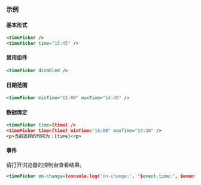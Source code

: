 ### 示例
#### 基本形式

<div class="m-example"></div>

```xml
<timePicker />
<timePicker time="15:45" />
```

#### 禁用组件

<div class="m-example"></div>

```xml
<timePicker disabled />
```

#### 日期范围

<div class="m-example"></div>

```xml
<timePicker minTime="12:00" maxTime="14:45" />
```

#### 数据绑定

<div class="m-example"></div>

```xml
<timePicker time={time} />
<timePicker time={time} minTime="18:00" maxTime="19:30" />
<p>当前选择的时间为：{time}</p>
```

#### 事件

请打开浏览器的控制台查看结果。

<div class="m-example"></div>

```xml
<timePicker on-change={console.log('on-change:', '$event.time:', $event.time)} />
```
